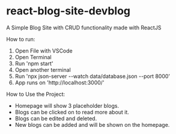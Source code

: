 # react-blog-site-devblog
 A Simple Blog Site with CRUD functionality made with ReactJS

 How to run:
 1) Open File with VSCode
 2) Open Terminal
 3) Run 'npm start'
 4) Open another terminal
 5) Run 'npx json-server --watch data/database.json --port 8000'
 6) App runs on 'http://localhost:3000/'

How to Use the Project:
- Homepage will show 3 placeholder blogs. 
- Blogs can be clicked on to read more about it.
- Blogs can be edited and deleted.
- New blogs can be added and will be shown on the homepage.
